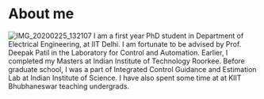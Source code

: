 # About me
![IMG_20200225_132107](https://user-images.githubusercontent.com/65863581/84504079-f285f480-acd8-11ea-8fa3-39b2c6aa6ba6.jpg)
I am a first year PhD student in Department of Electrical Engineering, at IIT Delhi. I am fortunate to be advised by Prof. Deepak Patil in the Laboratory for Control and Automation. Earlier, I completed my Masters at Indian Institute of Technology Roorkee.
Before graduate school, I was a part of Integrated Control Guidance and Estimation Lab at Indian Institute of Science. 
I have also spent some time at at KIIT Bhubhaneswar teaching undergrads.
